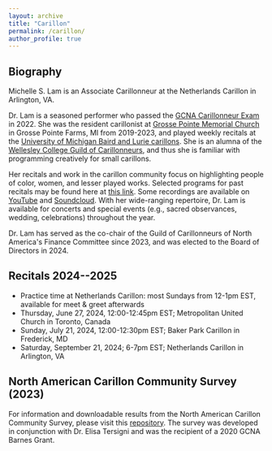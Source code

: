 ```yaml
---
layout: archive
title: "Carillon"
permalink: /carillon/
author_profile: true
---
```


## Biography 

Michelle S. Lam is an Associate Carillonneur at the Netherlands Carillon in Arlington, VA. 

Dr. Lam is a seasoned performer who passed the [GCNA Carillonneur Exam](https://www.gcna.org/exam-carillonneur) in 2022. She was the resident carillonist at [Grosse Pointe Memorial Church](https://gpmchurch.org/) in Grosse Pointe Farms, MI from 2019-2023, and played weekly recitals at the [University of Michigan Baird and Lurie carillons](https://smtd.umich.edu/departments/organ/carillons/). She is an alumna of the [Wellesley College Guild of Carillonneurs](https://www.wellesley.edu/music/performanceprogram/ensembles/carillon), and thus she is familiar with programming creatively for small carillons. 

Her recitals and work in the carillon community focus on highlighting people of color, women, and lesser played works. Selected programs for past recitals may be found here at [this link](https://docs.google.com/document/d/1yBbaaqsHExDU1md3aXO9Nh0Cq2Sysf_wvTN4HS9HIag/edit?usp=sharing). Some recordings are available on [YouTube](https://www.youtube.com/playlist?list=PL9rENzxh-Bm7Jh1IHHb4N5-jUKiyFOsxD) and [Soundcloud](https://soundcloud.com/michelleslam). With her wide-ranging repertoire, Dr. Lam is available for concerts and special events (e.g., sacred observances, wedding, celebrations) throughout the year.

Dr. Lam has served as the co-chair of the Guild of Carillonneurs of North America's Finance Committee since 2023, and was elected to the Board of Directors in 2024. 

## Recitals 2024--2025

- Practice time at Netherlands Carillon: most Sundays from 12-1pm EST, available for meet & greet afterwards 
- Thursday, June 27, 2024, 12:00-12:45pm EST; Metropolitan United Church in Toronto, Canada
- Sunday, July 21, 2024, 12:00-12:30pm EST; Baker Park Carillon in Frederick, MD 
- Saturday, September 21, 2024; 6-7pm EST; Netherlands Carillon in Arlington, VA

## North American Carillon Community Survey (2023) 

For information and downloadable results from the North American Carillon Community Survey, please visit this [repository](https://github.com/michellelam/carilloncommunity). The survey was developed in conjunction with Dr. Elisa Tersigni and was the recipient of a 2020 GCNA Barnes Grant.

